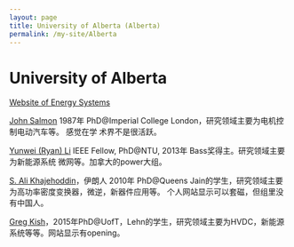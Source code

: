 ```yaml
---
layout: page
title: University of Alberta (Alberta)
permalink: /my-site/Alberta
---
```

# University of Alberta

[Website of Energy Systems](https://www.ualberta.ca/engineering/electrical-computer-engineering/research/energy-systems.html)

[John Salmon](https://sites.google.com/ualberta.ca/johnsalmon/home) 1987年 PhD@Imperial College London，研究领域主要为电机控制电动汽车等。 感觉在学 术界不是很活跃。

[Yunwei (Ryan) Li](https://www.ece.ualberta.ca/~yunwei1/) IEEE Fellow, PhD@NTU, 2013年 Bass奖得主。研究领域主要为新能源系统 微网等。加拿大的power大组。

[S. Ali Khajehoddin](https://apps.ualberta.ca/directory/person/khajehod)，伊朗人 2010年 PhD@Queens Jain的学生，研究领域主要为高功率密度变换器，微逆，新器件应用等。
个人网站显示可以套磁，但组里没有中国人。

[Greg Kish](https://sites.google.com/ualberta.ca/gkish/home)，2015年PhD@UofT，Lehn的学生，研究领域主要为HVDC，新能源系统等等。网站显示有opening。
